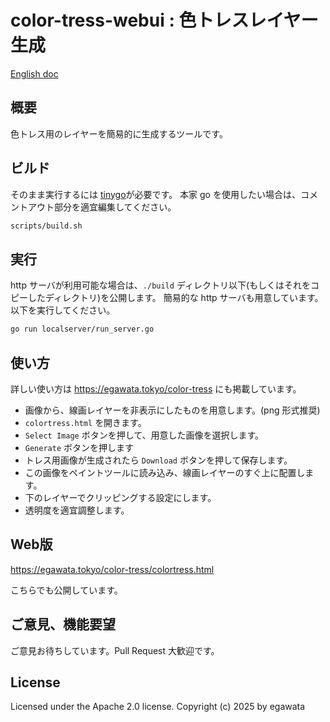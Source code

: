 # color-tress-webui : 色トレスレイヤー生成

[English doc](README_en.md)

## 概要

色トレス用のレイヤーを簡易的に生成するツールです。

## ビルド

そのまま実行するには [tinygo](https://tinygo.org/)が必要です。
本家 go を使用したい場合は、コメントアウト部分を適宜編集してください。

~~~sh
scripts/build.sh
~~~

## 実行

http サーバが利用可能な場合は、`./build` ディレクトリ以下(もしくはそれをコピーしたディレクトリ)を公開します。
簡易的な http サーバも用意しています。以下を実行してください。

~~~sh
go run localserver/run_server.go
~~~

## 使い方

詳しい使い方は https://egawata.tokyo/color-tress にも掲載しています。

- 画像から、線画レイヤーを非表示にしたものを用意します。(png 形式推奨)
- `colortress.html` を開きます。
- `Select Image` ボタンを押して、用意した画像を選択します。
- `Generate` ボタンを押します
- トレス用画像が生成されたら `Download` ボタンを押して保存します。
- この画像をペイントツールに読み込み、線画レイヤーのすぐ上に配置します。
- 下のレイヤーでクリッピングする設定にします。
- 透明度を適宜調整します。

## Web版

https://egawata.tokyo/color-tress/colortress.html

こちらでも公開しています。

## ご意見、機能要望

ご意見お待ちしています。Pull Request 大歓迎です。

## License

Licensed under the Apache 2.0 license. Copyright (c) 2025 by egawata
